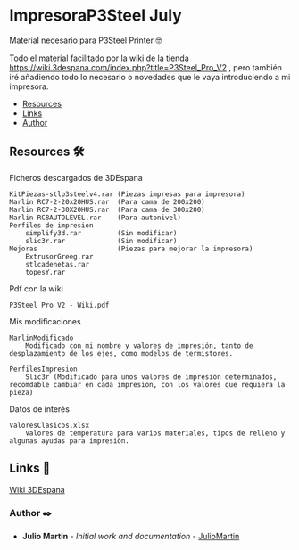 # ImpresoraP3Steel July
Material necesario para P3Steel Printer 🤓

Todo el material facilitado por la wiki de la tienda https://wiki.3despana.com/index.php?title=P3Steel_Pro_V2 , pero también iré añadiendo todo lo necesario o novedades que le vaya introduciendo a mi impresora.

+ [Resources](#Resources)
+ [Links](#Links)
+ [Author](#Author)


## <a name="Resources"></a>Resources 🛠️

Ficheros descargados de 3DEspana
```
KitPiezas-stlp3steelv4.rar (Piezas impresas para impresora)
Marlin RC7-2-20x20HUS.rar  (Para cama de 200x200)
Marlin RC7-2-30X20HUS.rar  (Para cama de 300x200)
Marlin RC8AUTOLEVEL.rar    (Para autonivel)
Perfiles de impresion
	simplify3d.rar         (Sin modificar)
	slic3r.rar             (Sin modificar)
Mejoras					   (Piezas para mejorar la impresora)
	ExtrusorGreeg.rar
	stlcadenetas.rar
	topesY.rar
```

Pdf con la wiki
```
P3Steel Pro V2 - Wiki.pdf
```

Mis modificaciones
```
MarlinModificado
	Modificado con mi nombre y valores de impresión, tanto de desplazamiento de los ejes, como modelos de termistores.

PerfilesImpresion
	Slic3r (Modificado para unos valores de impresión determinados, recomdable cambiar en cada impresión, con los valores que requiera la pieza)

```

Datos de interés
```
ValoresClasicos.xlsx
	Valores de temperatura para varios materiales, tipos de relleno y algunas ayudas para impresión.
```

## <a name="Links"></a>Links 📢

[Wiki 3DEspana](https://wiki.3despana.com/index.php?title=P3Steel_Pro_V2)


### <a name="Author">Author ✒️

* **Julio Martin** - *Initial work and documentation* - [JulioMartin](https://github.com/JulioUrjc)
